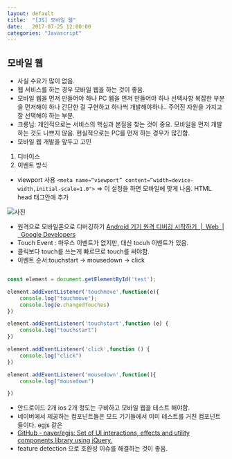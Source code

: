 ```yaml
---
layout: default
title:  "[JS] 모바일 웹"
date:   2017-07-25 12:00:00
categories: "Javascript"
---
```


## 모바일 웹 
* 사실 수요가 많이 없음.
* 웹 서비스를 하는 경우 모바일 웹을 하는 것이 좋음.
* 모바일 웹을 먼저 만들어야 하나 PC 웹을 먼저 만들어야 하나 선택사항 복잡한 부분을 먼저해야 하나 간단한 걸 구현하고 하나씩 개발해야하나.. 주어진 자원을 가지고 잘 선택해야 하는 부분.
* 크롱님: 개인적으로는 서비스의 핵심과 본질을 찾는 것이 중요.  모바일을 먼저 개발하는 것도 나쁘지 않음. 현실적으로는 PC를 먼저 하는 경우가 많긴함.
* 모바일 웹 개발을 앞두고 고민 
1. 디바이스
2. 이벤트 방식

* viewport 사용
`<meta name=“viewport” content=“width=device-width,initial-scale=1.0">`
=> 이 설정을 하면 모바일에 맞게 나옴.  HTML head 태그안에 추가

![사진]({{tong9433.github.io}}/image/woowastudy/woowa0725.png)

* 원격으로 모바일폰으로 디버깅하기
 [Android 기기 원격 디버깅 시작하기  |  Web       |  Google Developers](https://developers.google.com/web/tools/chrome-devtools/remote-debugging/?hl=ko)
* Touch Event : 마우스 이벤트가 없지만, 대신 tocuh 이벤트가 있음.
* 클릭보다 touch를 쓰는게 빠르므로 touch를 써야함.
* 이벤트 순서:touchstart -> mousedown -> click

```javascript

const element = document.getElementById('test');

element.addEventListener('touchmove',function(e){
    console.log("touchmove");
    console.log(e.changedTouches)
})

element.addEventListener('touchstart',function (e) {
    console.log("touchstart")
})

element.addEventListener('click',function () {
    console.log("click")
})

element.addEventListener('mousedown',function(){
    console.log("mousedown")

})
```

* 안드로이드 2개 ios 2개 정도는 구비하고 모바일 웹을 테스트 해야함.
* 네이버에서 제공하는 컴포넌트들은 모드 기기들에서 이미 테스트를 거친 컴포넌트들이다. egjs 같은
* [GitHub - naver/egjs: Set of UI interactions, effects and utility components library using jQuery.](https://github.com/naver/egjs)
* feature detection 으로 호환성 이슈를 해결하는 것이 좋음.